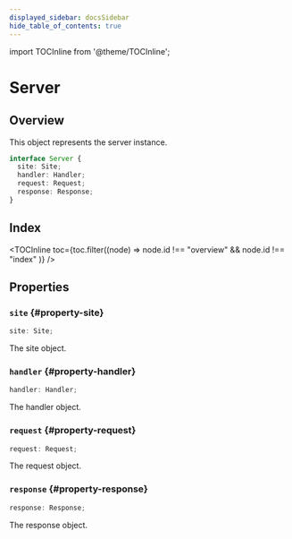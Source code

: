 ```yaml
---
displayed_sidebar: docsSidebar
hide_table_of_contents: true
---
```


import TOCInline from '@theme/TOCInline';

# Server

## Overview

This object represents the server instance.

```typescript
interface Server {
  site: Site;
  handler: Handler;
  request: Request;
  response: Response;
}
```

## Index

<TOCInline toc={toc.filter((node) => node.id !== "overview" && node.id !== "index" )} />

## Properties

### `site` {#property-site}

```typescript
site: Site;
```

The site object.

### `handler` {#property-handler}

```typescript
handler: Handler;
```

The handler object.

### `request` {#property-request}

```typescript
request: Request;
```

The request object.

### `response` {#property-response}

```typescript
response: Response;
```

The response object.
